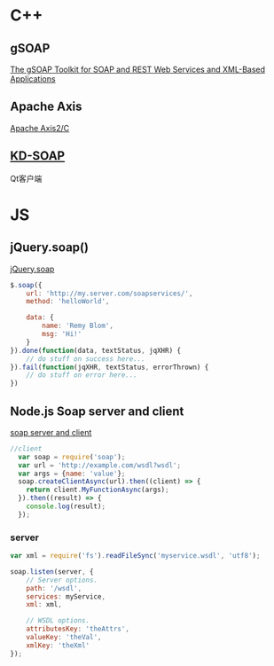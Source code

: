
# C++

## gSOAP
[The gSOAP Toolkit for SOAP and REST Web Services and XML-Based Applications](https://www.cs.fsu.edu/~engelen/soap.html)

## Apache Axis
[Apache Axis2/C](http://axis.apache.org/axis2/c/core/)

## [KD-SOAP](https://www.kdab.com/development-resources/qt-tools/kd-soap/)
Qt客户端

# JS

## jQuery.soap()

[jQuery.soap](https://github.com/doedje/jquery.soap)

```js
$.soap({
	url: 'http://my.server.com/soapservices/',
	method: 'helloWorld',

	data: {
		name: 'Remy Blom',
		msg: 'Hi!'
	}
}).done(function(data, textStatus, jqXHR) {
	// do stuff on success here...
}).fail(function(jqXHR, textStatus, errorThrown) {
	// do stuff on error here...
})
```


## Node.js Soap server and client

[soap server and client](https://github.com/vpulim/node-soap)

```js
//client
  var soap = require('soap');
  var url = 'http://example.com/wsdl?wsdl';
  var args = {name: 'value'};
  soap.createClientAsync(url).then((client) => {
    return client.MyFunctionAsync(args);
  }).then((result) => {
    console.log(result);
  });
```

### server

```js
var xml = require('fs').readFileSync('myservice.wsdl', 'utf8');

soap.listen(server, {
    // Server options.
    path: '/wsdl',
    services: myService,
    xml: xml,

    // WSDL options.
    attributesKey: 'theAttrs',
    valueKey: 'theVal',
    xmlKey: 'theXml'
});
```